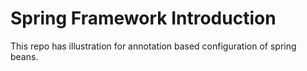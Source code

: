 # Spring Framework Introduction

This repo has illustration for annotation based configuration of spring beans.
